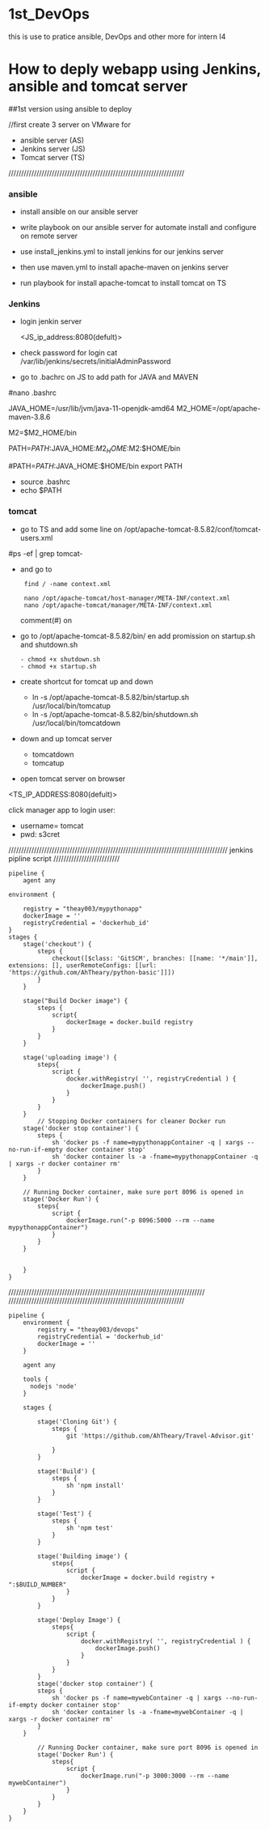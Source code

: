 # 1st_DevOps
this is use to pratice ansible, DevOps and other more for intern I4

# How to deply webapp using Jenkins, ansible and tomcat server
##1st version using ansible to deploy

//first create 3 server on VMware for

+ ansible server (AS)
+ Jenkins server (JS)
+ Tomcat server (TS)

/////////////////////////////////////////////////////////////////////

### ansible
- install ansible on our ansible server

- write playbook on our ansible server for automate install and configure on remote server

- use install_jenkins.yml to install jenkins for our jenkins server

- then use maven.yml to install apache-maven on jenkins server

- run playbook for install apache-tomcat to install tomcat on TS

### Jenkins 

- login jenkin server

    <JS_ip_address:8080(defult)>

- check password for login
     cat /var/lib/jenkins/secrets/initialAdminPassword

- go to .bachrc on JS to add path for JAVA and MAVEN
 
#nano .bashrc
  
JAVA_HOME=/usr/lib/jvm/java-11-openjdk-amd64
M2_HOME=/opt/apache-maven-3.8.6

M2=$M2_HOME/bin

PATH=$PATH:$JAVA_HOME:$M2_HOME:$M2:$HOME/bin

#PATH=$PATH:$JAVA_HOME:$HOME/bin
export PATH

- source .bashrc  
- echo $PATH   

### tomcat
- go to TS and add some line on /opt/apache-tomcat-8.5.82/conf/tomcat-users.xml


 #ps -ef | grep tomcat-

  <role rolename="manager-gui"/>
  <role rolename="manager-script"/>
  <role rolename="manager-jmx"/>
  <role rolename="manager-status"/>
  <user username="admin" password="admin" roles="manager-gui,manager-script,manager-jmx,manager-status"/>
  <user username="deployer" password="deployer" roles="manager-script"/>
  <user username="tomcat" password="s3cret" roles="manager-gui"/>

- and go to 
  
       find / -name context.xml

       nano /opt/apache-tomcat/host-manager/META-INF/context.xml
       nano /opt/apache-tomcat/manager/META-INF/context.xml
  
  comment(#) on 

   <!--  <Valve className="org.apache.catalina.valves.RemoteAddrValve"
         allow="127\.\d+\.\d+\.\d+|::1|0:0:0:0:0:0:0:1" /> -->

- go to /opt/apache-tomcat-8.5.82/bin/ 
  en add promission on startup.sh and shutdown.sh
 
      - chmod +x shutdown.sh
      - chmod +x startup.sh

- create shortcut for tomcat up and down
   
  - ln -s /opt/apache-tomcat-8.5.82/bin/startup.sh /usr/local/bin/tomcatup
  - ln -s /opt/apache-tomcat-8.5.82/bin/shutdown.sh /usr/local/bin/tomcatdown
   
- down and up tomcat server
   
  - tomcatdown
  - tomcatup

- open tomcat server on browser 

<TS_IP_ADDRESS:8080(defult)>

click manager app to login user:
  - username= tomcat
  - pwd: s3cret

//////////////////////////////////////////////////////////////////////////////////////
jenkins pipline script
//////////////////////////

    pipeline {
        agent any
    
    environment {
       
        registry = "theay003/mypythonapp"
        dockerImage = ''
        registryCredential = 'dockerhub_id'
    }
    stages {
        stage('checkout') {
            steps {
                checkout([$class: 'GitSCM', branches: [[name: '*/main']], extensions: [], userRemoteConfigs: [[url: 'https://github.com/AhTheary/python-basic']]])
            }
        }
        
        stage("Build Docker image") {
            steps {
                script{
                    dockerImage = docker.build registry
                }
            }
        }
        
        stage('uploading image') {
            steps{
                script {
                    docker.withRegistry( '', registryCredential ) {
                        dockerImage.push()
                    }
                }
            }
        }
            // Stopping Docker containers for cleaner Docker run
        stage('docker stop container') {
            steps {
                sh 'docker ps -f name=mypythonappContainer -q | xargs --no-run-if-empty docker container stop'
                sh 'docker container ls -a -fname=mypythonappContainer -q | xargs -r docker container rm'
            }
        }
        
        // Running Docker container, make sure port 8096 is opened in 
        stage('Docker Run') {
            steps{
                script {
                    dockerImage.run("-p 8096:5000 --rm --name mypythonappContainer")
                }
            }
        }
  

        }
    }
/////////////////////////////////////////////////////////////////////////////
/////////////////////////////////////////////////////////////////////


    pipeline {
        environment {
            registry = "theay003/devops"
            registryCredential = 'dockerhub_id'
            dockerImage = ''
        }

        agent any

        tools {
          nodejs 'node'
        }

        stages {

            stage('Cloning Git') {
                steps {
                    git 'https://github.com/AhTheary/Travel-Advisor.git'

                }
            }

            stage('Build') {
                steps {
                    sh 'npm install'
                }
            }

            stage('Test') {
                steps {
                    sh 'npm test'
                }
            }

            stage('Building image') {
                steps{
                    script {
                        dockerImage = docker.build registry + ":$BUILD_NUMBER"
                    }
                }
            }

            stage('Deploy Image') {
                steps{
                    script {
                        docker.withRegistry( '', registryCredential ) {
                            dockerImage.push()
                        }
                    }
                }
            }
            stage('docker stop container') {
            steps {
                sh 'docker ps -f name=mywebContainer -q | xargs --no-run-if-empty docker container stop'
                sh 'docker container ls -a -fname=mywebContainer -q | xargs -r docker container rm'
            }
        }

            // Running Docker container, make sure port 8096 is opened in 
            stage('Docker Run') {
                steps{
                    script {
                        dockerImage.run("-p 3000:3000 --rm --name mywebContainer")
                    }
                }
            }
        }
    }



